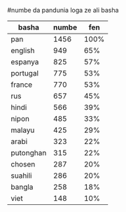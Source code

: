 #numbe da pandunia loga ze ali basha

| basha | numbe | fen |
|-------|-------|-----|
| pan | 1456 | 100% |
| english | 949 | 65% |
| espanya | 825 | 57% |
| portugal | 775 | 53% |
| france | 770 | 53% |
| rus | 657 | 45% |
| hindi | 566 | 39% |
| nipon | 485 | 33% |
| malayu | 425 | 29% |
| arabi | 323 | 22% |
| putonghan | 315 | 22% |
| chosen | 287 | 20% |
| suahili | 286 | 20% |
| bangla | 258 | 18% |
| viet | 148 | 10% |

